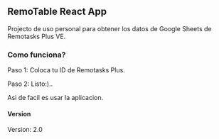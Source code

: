 ## RemoTable React App

Projecto de uso personal para obtener los datos de Google Sheets de Remotasks Plus VE.

### Como funciona?

Paso 1: Coloca tu ID de Remotasks Plus.

Paso 2: Listo:)..

Asi de facil es usar la aplicacion.

#### Version

Version: 2.0
